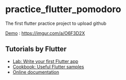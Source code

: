 # practice_flutter_pomodoro

The first flutter practice project to upload github  

[Demo](https://imgur.com/a/O6F3D2X) : https://imgur.com/a/O6F3D2X  

## Tutorials by Flutter
- [Lab: Write your first Flutter app](https://docs.flutter.dev/get-started/codelab)
- [Cookbook: Useful Flutter samples](https://docs.flutter.dev/cookbook)
- [Online documentation](https://docs.flutter.dev/)
